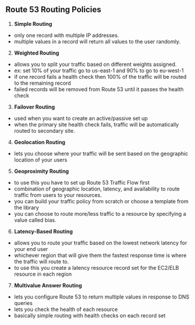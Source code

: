 ## Route 53 Routing Policies

1. **Simple Routing**
- only one record  with multiple IP addresses.
- multiple values in a record will return all values to the user randomly. 

2. **Weighted Routing**
- allows you to split your traffic based on different weights assigned.
- ex: set 10% of your traffic go to us-east-1 and 90% to go to eu-west-1 
- if one record fails a health check then 100% of the traffic will be routed to the remaining record
- failed records will be removed from Route 53 until it passes the health check

3. **Failover Routing**
- used when you want to create an active/passive set up
- when the primary site health check fails, traffic will be automatically routed to secondary site.

4. **Geolocation Routing**
- lets you choose where your traffic will be sent based on the geographic location of your users

5. **Geoproximity Routing**
- to use this you have to set up Route 53 Traffic Flow first
- combination of geographic location, latency, and availability to route traffic from users to your resources.
- you can build your traffic policy from scratch or choose a template from the library
- you can choose to route more/less traffic to a resource by specifying a value called bias.

6. **Latency-Based Routing**
- allows you to route your traffic based on the lowest network latency for your end user
- whichever region that will give them the fastest response time is where the traffic will route to.
- to use this you create a latency resource record set for the EC2/ELB resource in each region

7. **Multivalue Answer Routing**
- lets you configure Route 53 to return multiple values in response to DNS queries
- lets you check the health of each resource
- basically simple routing with health checks on each record set